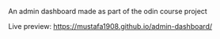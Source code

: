 An admin dashboard made as part of the odin course project

Live preview: https://mustafa1908.github.io/admin-dashboard/
